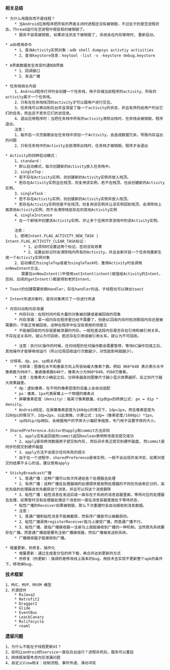 
**相关总结**

	* 为什么用服务而不是线程？
		* 当Android应用程序把所有的界面关闭时进程还没有被销毁，不过处于的是空进程状态，Thread运行在空进程中很容易的被销毁了。
		* 服务不容易被销毁, 如果非法状态下被销毁了, 系统会在内存够用时, 重新启动。

	* adb常用命令
		* 1、查询Activity实例对象：adb shell dumpsys activtiy activities
		* 2、查询keystore信息：keytool -list -v -keystore debug.keystore

	* A界面数据发生改变时通知B界面
		* 1、回调接口
		* 2、发送广播

	* 任务栈相关内容
		1、Android程序打开时会创建一个任务栈，用于存储当前程序的activity，所有的activity属于一个任务栈。
		2、只有在任务栈栈顶的activity才可以跟用户进行交互。
		3、任务栈可以移动到后台并且保留了每一个activity的状态，并且有序的给用户列出它们的任务，而且还不丢失它们状态信息。
		4、退出应用程序时：当把任务栈中所有的activity清除出栈时，任务栈会被销毁，程序退出。
		注意：
		1、每开启一次页面都会在任务栈中添加一个Activity，会造成数据冗余，导致内存溢出的问题
		2、只有任务栈中的Activity全部清除出栈时，任务栈才被销毁，程序才会退出
	
	* Activity的四种启动模式：
		1、standard：
	 	* 默认启动模式，每次创建新的Activity放入任务栈中。
    	2、singleTop：
		* 若不存在Activity实例，则创建新的Activity实例并放入栈顶。	
		* 若存在Activity实例且在栈顶，则复用该实例，若不在栈顶，也会创建新的Activity实例。
	    3、singleTask：
		* 若不存在Activity实例，则创建新的Activity实例并放入栈顶。
        * 若存在Activity实例但是不在栈顶，则复用该实例并让该实例回到栈顶，会清除他上面其他Activity实例，而不会清除栈低存在的其他Activity实例
    	4、singleInstance
        * 在一个新栈中创建该Activity实例，并让多个应用共享该栈中的该Activity实例。
   
  		注意：
	    1、使用Intent.FLAG_ACTIVITY_NEW_TASK | Intent.FLAG_ACTIVITY_CLEAR_TASK标记：
    		* 1、必须同时设置这两个标记，否则没有效果
    		* 2、设置此标记时会清除栈内所有的Activity，并且会新开启一个任务栈重新生成一个Activity实例对象
    	2、启动模式为singleTop或者为singleTask时，重用Activity时会调用onNewIntent方法。
		   需要在onNewIntent()中使用setIntent(intent)赋值给Activity的Intent，否则，后续的getIntent()都是得到老的Intent。

	* Toast的创建需要依赖Handler，存在handler的话，子线程也可以弹出toast
	
	* Intent传递对象时，是将对象拷贝了一份进行传递

	* 内存抖动和内存泄漏
		* 内存抖动：在短时间内有大量的对象被创建或者被回收的现象
		* 内存泄漏：某一段内存在程序里已经不需要了，但是GC回收内存时检测那段内存还是被需要的，不能正常被回收，这种在程序中在没有使用的但是又
		* 不能被回收的内存就是被泄漏的内存。一般检查这段内存是否存在引用和被引用关系，不存在这关系时，就认为可回收，若还存在引用或被引用关系，就认为不可回收。

		* 注意：执行GC操作的时候，任何线程的任何操作都会需要暂停，等待GC操作完成之后，其他操作才能够继续运行（所以垃圾回收运行次数越少，对性能影响就越少）。

	* 分辨率、dp、px、sp相关内容
		* 分辨率：图像在水平和垂直方向上所容纳最大像素个数。例如 960*640 表示表示水平像素数为960个，垂直像素数640个，像素大小为960*640，约60万像素。
		* 注意：在像素大小确定之后，分辨率越高则图像尺寸越小显示效果越好，反之则尺寸越大效果越差。
		* dp：虚拟像素，在不同的像素密度的设备上会自动适配
		* px：像素，1px代表屏幕上一个物理的像素点
		* 屏幕像素密度（density）：每英寸像素数量，dip到px的转换公式: px = dip * density。
		* Android规定，在屏幕像素密度为160dpi的情况下，1dp=1px。而在像素密度为320dpi的情况下，1dp=2px，以此类推。计算公式：1dp=（像素密度/160dpi）*1px。
		* sp同dip/dp相似，会根据用户的字体大小偏好来缩放，专门用于设置字体的大小。
	
	* SharedPreference.Editor的apply和commit方法异同
		* 1、apply没有返回值而commit返回boolean表明修改是否提交成功 
		* 2、apply是将修改数据原子提交到内存, 而后异步真正提交到硬件磁盘, 而commit是同步的提交到硬件磁盘
		* 3、apply方法不会提示任何失败的提示
		* 由于在一个进程中，sharedPreference是单实例，一般不会出现并发冲突，如果对提交的结果不关心的话，建议使用apply
	
	* StickyBroadcast广播
		* 1、普通广播：这种广播可以依次传递给各个处理器去处理
		* 2、有序广播：这种广播在处理器端的处理顺序是按照处理器的不同优先级来区分的，高优先级的处理器会优先截获这个消息，并且可以将这个消息删除
		* 3、粘性广播：粘性消息在发送后就一直存在于系统的消息容器里面，等待对应的处理器去处理，如果暂时没有处理器处理这个消息则一直在消息容器里面处于等待状态，
		* 粘性广播的Receiver如果被销毁，那么下次重建时会自动接收到消息数据。
		* 注意：
		* 1、普通广播和粘性消息不能被截获，而有序广播是可以被截获的。
		* 2、粘性广播调用registerReceiver能马上接受广播，而普通广播不行。
		* 3、粘性广播，是指广播接收器一注册马上就能接收到广播的一种机制，当然首先系统要存在广播。而普通广播就是要先注册广播接收器，然后广播被发送到系统，
		* 广播接收器才能接收到广播。

	* 增量更新、热修复、插件化
		* 增量更新：通过生成差分包的供下载，再合并达到更新的方式
		* 热修复（热更新）：强调的是修改线上版本的bug，用技术去实现不更新整个apk的条件下，修改掉bug。


**技术框架**

	1、MVC、MVP、MVVM 模型
	2、开源控件
		* RxJava2
		* Retrofit2
		* Dragger2
		* Glide
		* EventBus
		* LeackCanary
		* Rxlifecycle
		* reaml
	
**遗留问题**

	1、为什么不能在子线程更新UI？
	2、如何让android的service一直在后台运行？进程杀死后，服务可以重启
	3、网络框架需考虑内存泄漏问题
	4、自定义View相关：绘制流程、事件传递、滑动冲突







